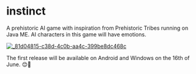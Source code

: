 # instinct
A prehistoric AI game with inspiration from Prehistoric Tribes running on Java ME. AI characters in this game will have emotions.

[
![_81d04815-c38d-4c0b-aa4c-399be8dc468c](https://github.com/Tosin5S/instinct/assets/46765590/d1b3f9bc-1566-40ef-ab16-c31215c4302e)
](Instinct)

The first release will be available on Android and Windows on the 16th of June. 😊🥰
